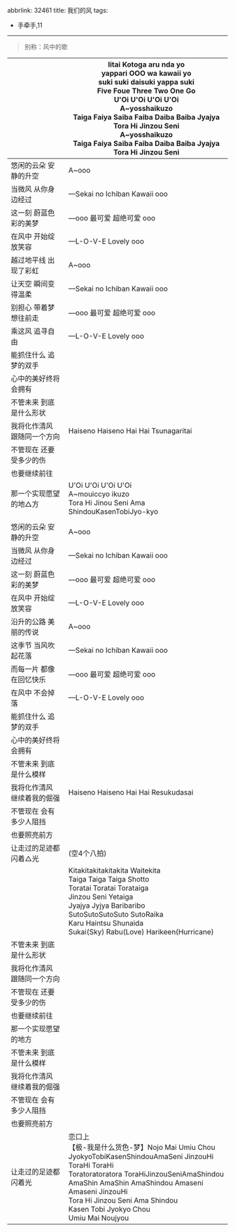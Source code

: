 abbrlink: 32461
title: 我们的风
tags:
  - 手牵手,11
---
> 别称：风中的歌

|      |Iitai Kotoga aru nda yo<br>yappari OOO wa kawaii yo<br>suki suki daisuki yappa suki<br>Five Foue Three Two One Go<br>U'Oi U'Oi U'Oi U'Oi<br>A~yosshaikuzo<br>Taiga Faiya Saiba Faiba Daiba Baiba Jyajya<br>Tora Hi Jinzou Seni<br>A~yosshaikuzo<br>Taiga Faiya Saiba Faiba Daiba Baiba Jyajya<br>Tora Hi Jinzou Seni|
|--|--|
|悠闲的云朵 安静的升空|A~ooo|
|当微风 从你身边经过|—Sekai no Ichiban Kawaii ooo|
|这一刻 蔚蓝色彩的美梦|—ooo 最可爱 超绝可爱 ooo|
|在风中 开始绽放笑容|—L-O-V-E Lovely ooo|
|越过地平线 出现了彩虹|A~ooo|
|让天空 瞬间变得温柔|—Sekai no Ichiban Kawaii ooo|
|别担心 带着梦想往前走|—ooo 最可爱 超绝可爱 ooo|
|乘这风 追寻自由|—L-O-V-E Lovely ooo|
|能抓住什么 追梦的双手|      |
|心中的美好终将会拥有|      |
|不管未来 到底是什么形状|      |
|我将化作清风 跟随同一个方向|Haiseno Haiseno Hai Hai Tsunagaritai|
|不管现在 还要受多少的伤|      |
|也要继续前往|      |
|那一个实现愿望的地△方|U'Oi U'Oi U'Oi U'Oi<br>A~mouiccyo ikuzo<br>Tora Hi Jinou Seni Ama ShindouKasenTobiJyo-kyo|
|      |      |
|悠闲的云朵 安静的升空|A~ooo|
|当微风 从你身边经过|—Sekai no Ichiban Kawaii ooo|
|这一刻 蔚蓝色彩的美梦|—ooo 最可爱 超绝可爱 ooo|
|在风中 开始绽放笑容|—L-O-V-E Lovely ooo|
|沿升的公路 美丽的传说|A~ooo|
|这季节 当风吹起花落|—Sekai no Ichiban Kawaii ooo|
|而每一片 都像在回忆快乐|—ooo 最可爱 超绝可爱 ooo|
|在风中 不会掉落|—L-O-V-E Lovely ooo|
|能抓住什么 追梦的双手|      |
|心中的美好终将会拥有|      |
|不管未来 到底是什么模样|      |
|我将化作清风 继续着我的倔强|Haiseno Haiseno Hai Hai Resukudasai|
|不管现在 会有多少人阻挡|      |
|也要照亮前方|      |
|让走过的足迹都闪着△光|(空4个八拍)|
|      |Kitakitakitakitakita Waitekita<br>Taiga Taiga Taiga Shotto<br>Toratai Toratai Torataiga<br>Jinzou Seni Yetaiga<br>Jyajya Jyjya Baribaribo<br>SutoSutoSutoSuto SutoRaika<br>Karu Haintsu Shunaida<br>Sukai(Sky) Rabu(Love) Harikeen(Hurricane)|
|不管未来 到底是什么形状|      |
|我将化作清风 跟随同一个方向|      |
|不管现在 还要受多少的伤|      |
|也要继续前往|      |
|那一个实现愿望的地方|      |
|不管未来 到底是什么模样|      |
|我将化作清风 继续着我的倔强|      |
|不管现在 会有多少人阻挡|      |
|也要照亮前方|      |
|让走过的足迹都闪着光|恋口上<br>【极-我是什么货色-梦】Nojo Mai Umiu Chou<br>JyokyoTobiKasenShindouAmaSeni JinzouHi<br>ToraHi ToraHi<br>Toratoratoratora ToraHiJinzouSeniAmaShindou<br>AmaShin AmaShin AmaShindou Amaseni Amaseni JinzouHi<br>Tora Hi Jinzou Seni Ama Shindou<br>Kasen Tobi Jyokyo Chou<br>Umiu Mai Noujyou|

